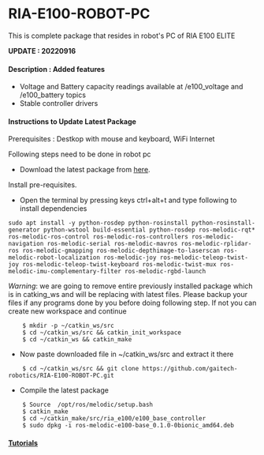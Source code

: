 # RIA-E100-ROBOT-PC
This is complete package that resides in robot's PC of RIA E100 ELITE

**UPDATE : 20220916**
#### Description : Added features 
- Voltage and Battery capacity readings available at /e100_voltage and /e100_battery topics
- Stable controller drivers

#### Instructions to Update Latest Package
Prerequisites : Destkop with mouse and keyboard, WiFi Internet

Following steps need to be done in robot pc
- Download the latest package from [here](https://github.com/gaitech-robotics/RIA-E100-ROBOT-PC/archive/master.zip).

Install pre-requisites.

- Open the terminal by pressing keys ctrl+alt+t and type following to install dependencies  
```
sudo apt install -y python-rosdep python-rosinstall python-rosinstall-generator python-wstool build-essential python-rosdep ros-melodic-rqt* ros-melodic-ros-control ros-melodic-ros-controllers ros-melodic-navigation ros-melodic-serial ros-melodic-mavros ros-melodic-rplidar-ros ros-melodic-gmapping ros-melodic-depthimage-to-laserscan ros-melodic-robot-localization ros-melodic-joy ros-melodic-teleop-twist-joy ros-melodic-teleop-twist-keyboard ros-melodic-twist-mux ros-melodic-imu-complementary-filter ros-melodic-rgbd-launch
```

*Warning*: we are going to remove entire previously installed package which is in catking_ws and will be replacing with latest files. Please backup your files if any programs done by you before doing following step. If not you can create new workspace and continue 
```
	$ mkdir -p ~/catkin_ws/src
	$ cd ~/catkin_ws/src && catkin_init_workspace
	$ cd ~/catkin_ws && catkin_make
```
- Now paste downloaded file in ~/catkin_ws/src and extract it there
```
	$ cd ~/catkin_ws/src && git clone https://github.com/gaitech-robotics/RIA-E100-ROBOT-PC.git
```
- Compile the latest package
```
	$ Source  /opt/ros/melodic/setup.bash
	$ catkin_make
  	$ cd ~/catkin_make/src/ria_e100/e100_base_controller
  	$ sudo dpkg -i ros-melodic-e100-base_0.1.0-0bionic_amd64.deb
```
#### [Tutorials](https://edu.gaitech.hk/ria_e100/demo-apps.html#demo-applications) 
